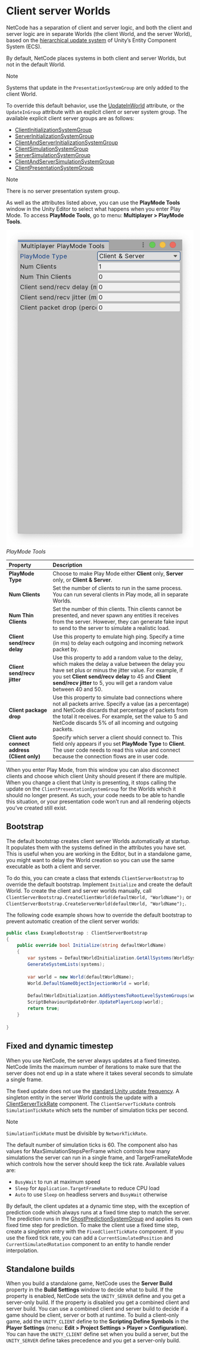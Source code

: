 # Client server Worlds

NetCode has a separation of client and server logic, and both the client and server logic are in separate Worlds (the client World, and the server World), based on the [hierarchical update system](https://docs.unity3d.com/Packages/com.unity.entities@latest/index.html?subfolder=/manual/system_update_order.html) of Unity’s Entity Component System (ECS).

By default, NetCode places systems in both client and server Worlds, but not in the default World. 
> [!NOTE]
> Systems that update in the `PresentationSystemGroup` are only added to the client World.

To override this default behavior, use the [UpdateInWorld](https://docs.unity3d.com/Packages/com.unity.netcode@latest/index.html?subfolder=/api/Unity.NetCode.UpdateInWorld.html) attribute, or the `UpdateInGroup` attribute with an explicit client or server system group. The available explicit client server groups are as follows:

* [ClientInitializationSystemGroup](https://docs.unity3d.com/Packages/com.unity.netcode@latest/index.html?subfolder=/api/Unity.NetCode.ClientInitializationSystemGroup.html)
* [ServerInitializationSystemGroup](https://docs.unity3d.com/Packages/com.unity.netcode@latest/index.html?subfolder=/api/Unity.NetCode.ServerInitializationSystemGroup.html)
* [ClientAndServerInitializationSystemGroup](https://docs.unity3d.com/Packages/com.unity.netcode@latest/index.html?subfolder=/api/Unity.NetCode.ClientAndServerInitializationSystemGroup.html)
* [ClientSimulationSystemGroup](https://docs.unity3d.com/Packages/com.unity.netcode@latest/index.html?subfolder=/api/Unity.NetCode.ClientSimulationSystemGroup.html)
* [ServerSimulationSystemGroup](https://docs.unity3d.com/Packages/com.unity.netcode@latest/index.html?subfolder=/api/Unity.NetCode.ServerSimulationSystemGroup.html)
* [ClientAndServerSimulationSystemGroup ](https://docs.unity3d.com/Packages/com.unity.netcode@latest/index.html?subfolder=/api/Unity.NetCode.ClientAndServerSimulationSystemGroup.html)
* [ClientPresentationSystemGroup](https://docs.unity3d.com/Packages/com.unity.netcode@latest/index.html?subfolder=/api/Unity.NetCode.ClientPresentationSystemGroup.html)

> [!NOTE]
> There is no server presentation system group.

As well as the attributes listed above, you can use the __PlayMode Tools__ window in the Unity Editor to select what happens when you enter Play Mode. To access __PlayMode Tools__, go to menu: __Multiplayer &gt; PlayMode Tools__.

![PlayMode Tools](images/playmode-tools.png)<br/>_PlayMode Tools_

|**Property**|**Description**|
|:---|:---|
|__PlayMode Type__|Choose to make Play Mode either __Client__ only, __Server__ only, or __Client & Server__.|
|__Num Clients__|Set the number of clients to run in the same process. You can run several clients in Play mode, all in separate Worlds.|
|__Num Thin Clients__|Set the number of thin clients. Thin clients cannot be presented, and never spawn any entities it receives from the server. However, they can generate fake input to send to the server to simulate a realistic load.|
|__Client send/recv delay__|Use this property to emulate high ping. Specify a time (in ms) to delay each outgoing and incoming network packet by. |
|__Client send/recv jitter__|Use this property to add a random value to the delay, which makes the delay a value between the delay you have set plus or minus the jitter value. For example, if you set __Client send/recv delay__ to 45 and __Client send/recv jitter__ to 5, you will get a random value between 40 and 50.|
|__Client package drop__|Use this property to simulate bad connections where not all packets arrive. Specify a value (as a percentage) and NetCode discards that percentage of packets from the total it receives. For example, set the value to 5 and NetCode discards 5% of all incoming and outgoing packets.|
|__Client auto connect address (Client only)__|Specify which server a client should connect to. This field only appears if you set __PlayMode Type__ to __Client__. The user code needs to read this value and connect because the connection flows are in user code. |

When you enter Play Mode, from this window you can also disconnect clients and choose which client Unity should present if there are multiple. When you change a client that Unity is presenting, it stops calling the update on the `ClientPresentationSystemGroup` for the Worlds which it should no longer present. As such, your code needs to be able to handle this situation, or your presentation code won’t run and all rendering objects you’ve created still exist.

## Bootstrap

The default bootstrap creates client server Worlds automatically at startup. It populates them with the systems defined in the attributes you have set. This is useful when you are working in the Editor, but in a standalone game, you might want to delay the World creation so you can use the same executable as both a client and server.

To do this, you can create a class that extends `ClientServerBootstrap` to override the default bootstrap. Implement `Initialize` and create the default World. To create the client and server worlds manually, call `ClientServerBootstrap.CreateClientWorld(defaultWorld, "WorldName");` or `ClientServerBootstrap.CreateServerWorld(defaultWorld, "WorldName");`.

The following code example shows how to override the default bootstrap to prevent automatic creation of the client server worlds:

```c#
public class ExampleBootstrap : ClientServerBootstrap
{
    public override bool Initialize(string defaultWorldName)
    {
        var systems = DefaultWorldInitialization.GetAllSystems(WorldSystemFilterFlags.Default);
        GenerateSystemLists(systems);

        var world = new World(defaultWorldName);
        World.DefaultGameObjectInjectionWorld = world;

        DefaultWorldInitialization.AddSystemsToRootLevelSystemGroups(world, ExplicitDefaultWorldSystems);
        ScriptBehaviourUpdateOrder.UpdatePlayerLoop(world);
        return true;
    }

}
```

## Fixed and dynamic timestep

When you use NetCode, the server always updates at a fixed timestep. NetCode limits the maximum number of iterations to make sure that the server does not end up in a state where it takes several seconds to simulate a single frame.

The fixed update does not use the [standard Unity update frequency](https://docs.unity3d.com/Manual/class-TimeManager.html). A singleton entity in the server World controls the update with a [ClientServerTickRate](https://docs.unity3d.com/Packages/com.unity.netcode@latest/index.html?subfolder=/api/Unity.NetCode.ClientServerTickRate.html) component. The `ClientServerTickRate` controls `SimulationTickRate` which sets the number of simulation ticks per second. 

> [!NOTE]
> `SimulationTickRate` must be divisible by `NetworkTickRate`.

The default number of simulation ticks is 60. The component also has values for MaxSimulationStepsPerFrame which controls how many simulations the server can run in a single frame, and TargetFrameRateMode which controls how the server should keep the tick rate. Available values are:

* `BusyWait` to run at maximum speed
* `Sleep` for `Application.TargetFrameRate` to reduce CPU load
* `Auto` to use `Sleep` on headless servers and `BusyWait` otherwise

By default, the client updates at a dynamic time step, with the exception of prediction code which always runs at a fixed time step to match the server. The prediction runs in the [GhostPredictionSystemGroup](https://docs.unity3d.com/Packages/com.unity.netcode@latest/index.html?subfolder=/api/Unity.NetCode.GhostPredictionSystemGroup.html) and applies its own fixed time step for prediction. To make the client use a fixed time step, create a singleton entry with the `FixedClientTickRate` component. If you use the fixed tick rate, you can add a `CurrentSimulatedPosition` and `CurrentSimulatedRotation` component to an entity to handle render interpolation.

## Standalone builds

When you build a standalone game, NetCode uses the __Server Build__ property in the __Build Settings__ window to decide what to build. If the property is enabled, NetCode sets the ```UNITY_SERVER``` define and you get a server-only build. If the property is disabled you get a combined client and server build. You can use a combined client and server build to decide if a game should be client, server or both at runtime. To build a client-only game, add the ```UNITY_CLIENT``` define to the __Scripting Define Symbols__ in the __Player Settings__ (menu: __Edit &gt; Project Settings &gt; Player &gt; Configuration__). You can have the ```UNITY_CLIENT``` define set when you build a server, but the ```UNITY_SERVER``` define takes precedence and you get a server-only build.
